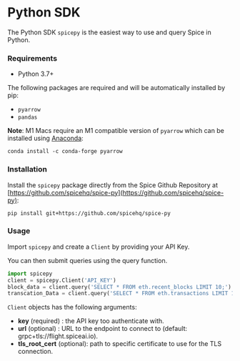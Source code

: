 # Python SDK

The Python SDK `spicepy` is the easiest way to use and query Spice in Python.

### Requirements

* Python 3.7+

The following packages are required and will be automatically installed by pip:

* `pyarrow`
* `pandas`

**Note**: M1 Macs require an M1 compatible version of `pyarrow` which can be installed using [Anaconda](https://www.anaconda.com):

```
conda install -c conda-forge pyarrow
```

### Installation

Install the `spicepy` package directly from the Spice Github Repository at [https://github.com/spicehq/spice-py](https://github.com/spicehq/spice-py):

```
pip install git+https://github.com/spicehq/spice-py
```

### Usage

Import `spicepy` and create a `Client` by providing your API Key.

You can then submit queries using the query function.

```python
import spicepy
client = spicepy.Client('API_KEY')
block_data = client.query('SELECT * FROM eth.recent_blocks LIMIT 10;')
transcation_Data = client.query('SELECT * FROM eth.transactions LIMIT 10;')
```

`Client` objects has the following arguments:

* **key** (required) : the API key too authenticate with.
* **url** (optional) : URL to the endpoint to connect to (default: grpc+tls://flight.spiceai.io).
* **tls\_root\_cert** (optional): path to specific certificate to use for the TLS connection.
